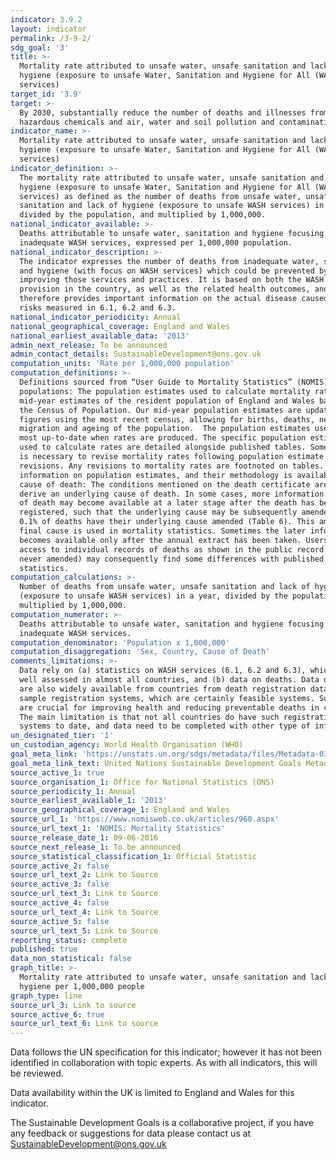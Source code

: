 ```yaml
---
indicator: 3.9.2
layout: indicator
permalink: /3-9-2/
sdg_goal: '3'
title: >-
  Mortality rate attributed to unsafe water, unsafe sanitation and lack of
  hygiene (exposure to unsafe Water, Sanitation and Hygiene for All (WASH)
  services)
target_id: '3.9'
target: >-
  By 2030, substantially reduce the number of deaths and illnesses from
  hazardous chemicals and air, water and soil pollution and contamination
indicator_name: >-
  Mortality rate attributed to unsafe water, unsafe sanitation and lack of
  hygiene (exposure to unsafe Water, Sanitation and Hygiene for All (WASH)
  services)
indicator_definition: >-
  The mortality rate attributed to unsafe water, unsafe sanitation and lack of
  hygiene (exposure to unsafe Water, Sanitation and Hygiene for All (WASH)
  services) as defined as the number of deaths from unsafe water, unsafe
  sanitation and lack of hygiene (exposure to unsafe WASH services) in a year,
  divided by the population, and multiplied by 1,000,000.
national_indicator_available: >-
  Deaths attributable to unsafe water, sanitation and hygiene focusing on
  inadequate WASH services, expressed per 1,000,000 population.
national_indicator_description: >-
  The indicator expresses the number of deaths from inadequate water, sanitation
  and hygiene (with focus on WASH services) which could be prevented by
  improving those services and practices. It is based on both the WASH service
  provision in the country, as well as the related health outcomes, and
  therefore provides important information on the actual disease caused by the
  risks measured in 6.1, 6.2 and 6.3.
national_indicator_periodicity: Annual
national_geographical_coverage: England and Wales
national_earliest_available_data: '2013'
admin_next_release: To be announced
admin_contact_details: SustainableDevelopment@ons.gov.uk
computation_units: 'Rate per 1,000,000 population'
computation_definitions: >-
  Definitions sourced from “User Guide to Mortality Statistics” (NOMIS). Base
  populations: The population estimates used to calculate mortality rates are
  mid-year estimates of the resident population of England and Wales based on
  the Census of Population. Our mid-year population estimates are updated
  figures using the most recent census, allowing for births, deaths, net
  migration and ageing of the population.  The population estimates used are the
  most up-to-date when rates are produced. The specific population estimates
  used to calculate rates are detailed alongside published tables. Sometimes it
  is necessary to revise mortality rates following population estimate
  revisions. Any revisions to mortality rates are footnoted on tables. Further
  information on population estimates, and their methodology is available. Final
  cause of death: The conditions mentioned on the death certificate are used to
  derive an underlying cause of death. In some cases, more information on cause
  of death may become available at a later stage after the death has been
  registered, such that the underlying cause may be subsequently amended. Around
  0.1% of deaths have their underlying cause amended (Table 6). This amended or
  final cause is used in mortality statistics. Sometimes the later information
  becomes available only after the annual extract has been taken. Users with
  access to individual records of deaths as shown in the public record (which is
  never amended) may consequently find some differences with published
  statistics.
computation_calculations: >-
  Number of deaths from unsafe water, unsafe sanitation and lack of hygiene
  (exposure to unsafe WASH services) in a year, divided by the population, and
  multiplied by 1,000,000.
computation_numerator: >-
  Deaths attributable to unsafe water, sanitation and hygiene focusing on
  inadequate WASH services.
computation_denominator: 'Population x 1,000,000'
computation_disaggregation: 'Sex, Country, Cause of Death'
comments_limitations: >-
  Data rely on (a) statistics on WASH services (6.1, 6.2 and 6.3), which are
  well assessed in almost all countries, and (b) data on deaths. Data on deaths
  are also widely available from countries from death registration data or
  sample registration systems, which are certainly feasible systems. Such data
  are crucial for improving health and reducing preventable deaths in countries.
  The main limitation is that not all countries do have such registration
  systems to date, and data need to be completed with other type of information.
un_designated_tier: '1'
un_custodian_agency: World Health Organisation (WHO)
goal_meta_link: 'https://unstats.un.org/sdgs/metadata/files/Metadata-03-09-02.pdf'
goal_meta_link_text: United Nations Sustainable Development Goals Metadata (PDF 214 KB)
source_active_1: true
source_organisation_1: Office for National Statistics (ONS)
source_periodicity_1: Annual
source_earliest_available_1: '2013'
source_geographical_coverage_1: England and Wales
source_url_1: 'https://www.nomisweb.co.uk/articles/960.aspx'
source_url_text_1: 'NOMIS: Mortality Statistics'
source_release_date_1: 09-06-2016
source_next_release_1: To be announced
source_statistical_classification_1: Official Statistic
source_active_2: false
source_url_text_2: Link to Source
source_active_3: false
source_url_text_3: Link to Source
source_active_4: false
source_url_text_4: Link to Source
source_active_5: false
source_url_text_5: Link to Source
reporting_status: complete
published: true
data_non_statistical: false
graph_title: >-
  Mortality rate attributed to unsafe water, unsafe sanitation and lack of
  hygiene per 1,000,000 people
graph_type: line
source_url_3: Link to source
source_active_6: true
source_url_text_6: Link to source
---
```

Data follows the UN specification for this indicator; however it has not been identified in collaboration with topic experts. As with all indicators, this will be reviewed.
  
Data availability within the UK is limited to England and Wales for this indicator.
  
The Sustainable Development Goals is a collaborative project, if you have any feedback or suggestions for data please contact us at <SustainableDevelopment@ons.gov.uk>

